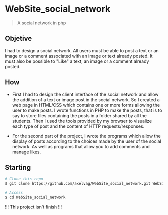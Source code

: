 # WebSite_social_network

> A social network in php

## Objetive

I had to design a social network. All users must be able to post a text or an image or a comment associated with an image or text already posted. It must also be possible to "Like" a text, an image or a comment already posted.

## How

- First I had to design the client interface of the social network and allow the addition of a text or image post in the social network. So I created a web page in HTML/CSS which contains one or more forms allowing the user to make posts. I wrote functions in PHP to make the posts, that is to say to store files containing the posts in a folder shared by all the students. Then I used the tools provided by my browser to visualize each type of post and the content of HTTP requests/responses.

- For the second part of the project, I wrote the programs which allow the display of posts according to the choices made by the user of the social network. As well as programs that allow you to add comments and manage likes.

## Starting

```bash
# Clone this repo
$ git clone https://github.com/axelvag/WebSite_social_network.git WebSite_social_network

# Access
$ cd WebSite_social_network
```
!!! This project isn't finish !!!
